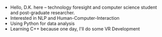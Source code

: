 - Hello, D.K. here – technology foresight and computer science student and post-graduate researcher. 
- Interested in NLP and Human-Computer-Interaction
- Using Python for data analysis 
- Learning C++ because one day, I'll do some VR Development

<!---
koizachek/koizachek is a ✨ special ✨ repository because its `README.md` (this file) appears on your GitHub profile.
You can click the Preview link to take a look at your changes.
--->
